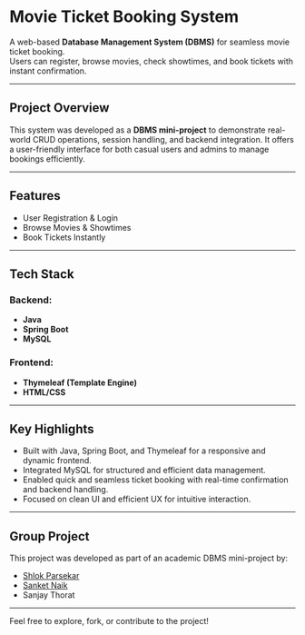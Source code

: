 # Movie Ticket Booking System

A web-based **Database Management System (DBMS)** for seamless movie ticket booking.  
Users can register, browse movies, check showtimes, and book tickets with instant confirmation.

---

## Project Overview

This system was developed as a **DBMS mini-project** to demonstrate real-world CRUD operations, session handling, and backend integration. It offers a user-friendly interface for both casual users and admins to manage bookings efficiently.

---

## Features

- User Registration & Login  
- Browse Movies & Showtimes  
- Book Tickets Instantly

---

## Tech Stack

### Backend:
- **Java**
- **Spring Boot**
- **MySQL**

### Frontend:
- **Thymeleaf (Template Engine)**
- **HTML/CSS**

---

## Key Highlights

- Built with Java, Spring Boot, and Thymeleaf for a responsive and dynamic frontend.
- Integrated MySQL for structured and efficient data management.
- Enabled quick and seamless ticket booking with real-time confirmation and backend handling.
- Focused on clean UI and efficient UX for intuitive interaction.

---

## Group Project

This project was developed as part of an academic DBMS mini-project by:

- [Shlok Parsekar](https://github.com/shlokparsekar27)  
- [Sanket Naik](https://github.com/sanketnaik20)  
- Sanjay Thorat

---

Feel free to explore, fork, or contribute to the project!
